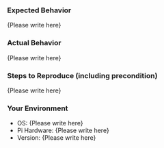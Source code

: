 ### Expected Behavior

{Please write here}

### Actual Behavior

{Please write here}

### Steps to Reproduce (including precondition)

{Please write here}


### Your Environment

- OS: {Please write here}
- Pi Hardware: {Please write here}
- Version: {Please write here}

